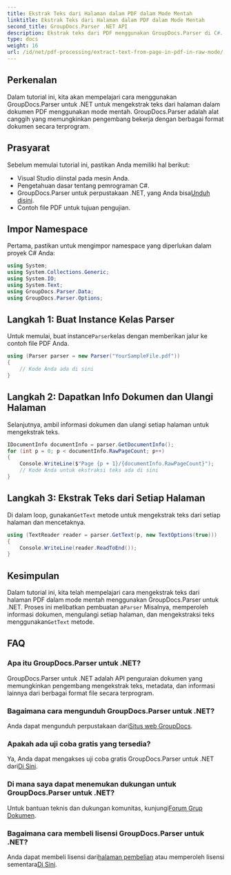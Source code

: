 ```yaml
---
title: Ekstrak Teks dari Halaman dalam PDF dalam Mode Mentah
linktitle: Ekstrak Teks dari Halaman dalam PDF dalam Mode Mentah
second_title: GroupDocs.Parser .NET API
description: Ekstrak teks dari PDF menggunakan GroupDocs.Parser di C#. Pelajari ekstraksi teks PDF yang efisien dengan perpustakaan .NET yang kuat ini.
type: docs
weight: 16
url: /id/net/pdf-processing/extract-text-from-page-in-pdf-in-raw-mode/
---
```

## Perkenalan
Dalam tutorial ini, kita akan mempelajari cara menggunakan GroupDocs.Parser untuk .NET untuk mengekstrak teks dari halaman dalam dokumen PDF menggunakan mode mentah. GroupDocs.Parser adalah alat canggih yang memungkinkan pengembang bekerja dengan berbagai format dokumen secara terprogram.
## Prasyarat
Sebelum memulai tutorial ini, pastikan Anda memiliki hal berikut:
- Visual Studio diinstal pada mesin Anda.
- Pengetahuan dasar tentang pemrograman C#.
- GroupDocs.Parser untuk perpustakaan .NET, yang Anda bisa[Unduh disini](https://releases.groupdocs.com/parser/net/).
- Contoh file PDF untuk tujuan pengujian.

## Impor Namespace
Pertama, pastikan untuk mengimpor namespace yang diperlukan dalam proyek C# Anda:
```csharp
using System;
using System.Collections.Generic;
using System.IO;
using System.Text;
using GroupDocs.Parser.Data;
using GroupDocs.Parser.Options;
```
## Langkah 1: Buat Instance Kelas Parser
 Untuk memulai, buat instance`Parser`kelas dengan memberikan jalur ke contoh file PDF Anda.
```csharp
using (Parser parser = new Parser("YourSampleFile.pdf"))
{
    // Kode Anda ada di sini
}
```
## Langkah 2: Dapatkan Info Dokumen dan Ulangi Halaman
Selanjutnya, ambil informasi dokumen dan ulangi setiap halaman untuk mengekstrak teks.
```csharp
IDocumentInfo documentInfo = parser.GetDocumentInfo();
for (int p = 0; p < documentInfo.RawPageCount; p++)
{
    Console.WriteLine($"Page {p + 1}/{documentInfo.RawPageCount}");
    // Kode Anda untuk ekstraksi teks ada di sini
}
```
## Langkah 3: Ekstrak Teks dari Setiap Halaman
 Di dalam loop, gunakan`GetText` metode untuk mengekstrak teks dari setiap halaman dan mencetaknya.
```csharp
using (TextReader reader = parser.GetText(p, new TextOptions(true)))
{
    Console.WriteLine(reader.ReadToEnd());
}
```

## Kesimpulan
 Dalam tutorial ini, kita telah mempelajari cara mengekstrak teks dari halaman PDF dalam mode mentah menggunakan GroupDocs.Parser untuk .NET. Proses ini melibatkan pembuatan a`Parser` Misalnya, memperoleh informasi dokumen, mengulangi setiap halaman, dan mengekstraksi teks menggunakan`GetText` metode.

## FAQ
### Apa itu GroupDocs.Parser untuk .NET?
GroupDocs.Parser untuk .NET adalah API penguraian dokumen yang memungkinkan pengembang mengekstrak teks, metadata, dan informasi lainnya dari berbagai format file secara terprogram.
### Bagaimana cara mengunduh GroupDocs.Parser untuk .NET?
 Anda dapat mengunduh perpustakaan dari[Situs web GroupDocs](https://releases.groupdocs.com/parser/net/).
### Apakah ada uji coba gratis yang tersedia?
 Ya, Anda dapat mengakses uji coba gratis GroupDocs.Parser untuk .NET dari[Di Sini](https://releases.groupdocs.com/).
### Di mana saya dapat menemukan dukungan untuk GroupDocs.Parser untuk .NET?
 Untuk bantuan teknis dan dukungan komunitas, kunjungi[Forum Grup Dokumen](https://forum.groupdocs.com/c/parser/17).
### Bagaimana cara membeli lisensi GroupDocs.Parser untuk .NET?
 Anda dapat membeli lisensi dari[halaman pembelian](https://purchase.groupdocs.com/buy) atau memperoleh lisensi sementara[Di Sini](https://purchase.groupdocs.com/temporary-license/).